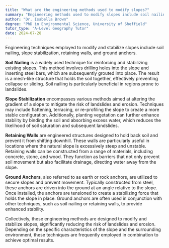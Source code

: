```yaml
---
title: "What are the engineering methods used to modify slopes?"
summary: "Engineering methods used to modify slopes include soil nailing, slope stabilisation, retaining walls, and ground anchors."
author: "Dr. Isabella Brown"
degree: "PhD in Environmental Science, University of Sheffield"
tutor_type: "A-Level Geography Tutor"
date: 2024-07-28
---
```


Engineering techniques employed to modify and stabilize slopes include soil nailing, slope stabilization, retaining walls, and ground anchors.

**Soil Nailing** is a widely used technique for reinforcing and stabilizing existing slopes. This method involves drilling holes into the slope and inserting steel bars, which are subsequently grouted into place. The result is a mesh-like structure that holds the soil together, effectively preventing collapse or sliding. Soil nailing is particularly beneficial in regions prone to landslides.

**Slope Stabilization** encompasses various methods aimed at altering the gradient of a slope to mitigate the risk of landslides and erosion. Techniques may include flattening, terracing, or re-profiling the slope to create a more stable configuration. Additionally, planting vegetation can further enhance stability by binding the soil and absorbing excess water, which reduces the likelihood of soil saturation and subsequent landslides.

**Retaining Walls** are engineered structures designed to hold back soil and prevent it from shifting downhill. These walls are particularly useful in locations where the natural slope is excessively steep and unstable. Retaining walls can be constructed from a range of materials, including concrete, stone, and wood. They function as barriers that not only prevent soil movement but also facilitate drainage, directing water away from the slope.

**Ground Anchors**, also referred to as earth or rock anchors, are utilized to secure slopes and prevent movement. Typically constructed from steel, these anchors are driven into the ground at an angle relative to the slope. Once installed, the anchors are tensioned to create a stabilizing force that holds the slope in place. Ground anchors are often used in conjunction with other techniques, such as soil nailing or retaining walls, to provide enhanced stability.

Collectively, these engineering methods are designed to modify and stabilize slopes, significantly reducing the risk of landslides and erosion. Depending on the specific characteristics of the slope and the surrounding environment, these techniques are frequently employed in combination to achieve optimal results.
    